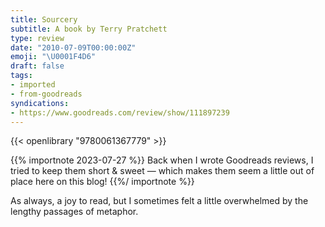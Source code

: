 ```yaml
---
title: Sourcery
subtitle: A book by Terry Pratchett
type: review
date: "2010-07-09T00:00:00Z"
emoji: "\U0001F4D6"
draft: false
tags:
- imported
- from-goodreads
syndications:
- https://www.goodreads.com/review/show/111897239
---
```


{{< openlibrary "9780061367779" >}}

{{% importnote 2023-07-27 %}}
Back when I wrote Goodreads reviews, I tried to keep them short & sweet — which makes them seem a little out of place here on this blog!
{{%/ importnote %}}

As always, a joy to read, but I sometimes felt a little overwhelmed by the lengthy passages of metaphor.
